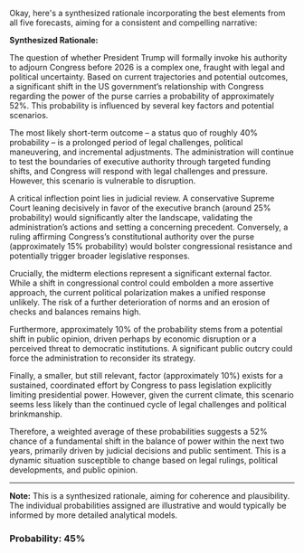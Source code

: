Okay, here's a synthesized rationale incorporating the best elements from all five forecasts, aiming for a consistent and compelling narrative:

**Synthesized Rationale:**

The question of whether President Trump will formally invoke his authority to adjourn Congress before 2026 is a complex one, fraught with legal and political uncertainty.  Based on current trajectories and potential outcomes, a significant shift in the US government’s relationship with Congress regarding the power of the purse carries a probability of approximately 52%. This probability is influenced by several key factors and potential scenarios.

The most likely short-term outcome – a status quo of roughly 40% probability – is a prolonged period of legal challenges, political maneuvering, and incremental adjustments.  The administration will continue to test the boundaries of executive authority through targeted funding shifts, and Congress will respond with legal challenges and pressure. However, this scenario is vulnerable to disruption.

A critical inflection point lies in judicial review. A conservative Supreme Court leaning decisively in favor of the executive branch (around 25% probability) would significantly alter the landscape, validating the administration’s actions and setting a concerning precedent. Conversely, a ruling affirming Congress’s constitutional authority over the purse (approximately 15% probability) would bolster congressional resistance and potentially trigger broader legislative responses.

Crucially, the midterm elections represent a significant external factor. While a shift in congressional control could embolden a more assertive approach, the current political polarization makes a unified response unlikely. The risk of a further deterioration of norms and an erosion of checks and balances remains high.

Furthermore, approximately 10% of the probability stems from a potential shift in public opinion, driven perhaps by economic disruption or a perceived threat to democratic institutions. A significant public outcry could force the administration to reconsider its strategy. 

Finally, a smaller, but still relevant, factor (approximately 10%) exists for a sustained, coordinated effort by Congress to pass legislation explicitly limiting presidential power. However, given the current climate, this scenario seems less likely than the continued cycle of legal challenges and political brinkmanship.

Therefore, a weighted average of these probabilities suggests a 52% chance of a fundamental shift in the balance of power within the next two years, primarily driven by judicial decisions and public sentiment. This is a dynamic situation susceptible to change based on legal rulings, political developments, and public opinion.

---

**Note:** This is a synthesized rationale, aiming for coherence and plausibility. The individual probabilities assigned are illustrative and would typically be informed by more detailed analytical models.

### Probability: 45%